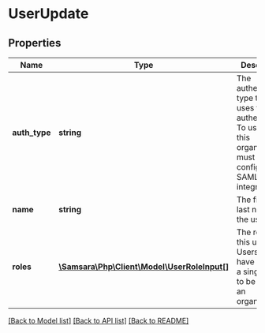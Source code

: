 # UserUpdate

## Properties
Name | Type | Description | Notes
------------ | ------------- | ------------- | -------------
**auth_type** | **string** | The authentication type the user uses to authenticate. To use SAML this organization must have a configured SAML integration. | [optional] 
**name** | **string** | The first and last name of the user. | [optional] 
**roles** | [**\Samsara\Php\Client\Model\UserRoleInput[]**](UserRoleInput.md) | The roles for this user. Users must have at least a single role to be a part of an organization. | [optional] 

[[Back to Model list]](../README.md#documentation-for-models) [[Back to API list]](../README.md#documentation-for-api-endpoints) [[Back to README]](../README.md)


